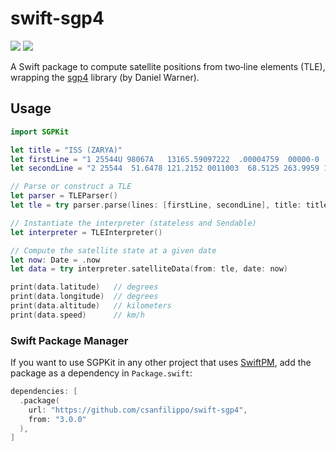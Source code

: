 # swift-sgp4
[![](https://img.shields.io/endpoint?url=https%3A%2F%2Fswiftpackageindex.com%2Fapi%2Fpackages%2Fcsanfilippo%2Fswift-sgp4%2Fbadge%3Ftype%3Dswift-versions)](https://swiftpackageindex.com/csanfilippo/swift-sgp4)
[![](https://img.shields.io/endpoint?url=https%3A%2F%2Fswiftpackageindex.com%2Fapi%2Fpackages%2Fcsanfilippo%2Fswift-sgp4%2Fbadge%3Ftype%3Dplatforms)](https://swiftpackageindex.com/csanfilippo/swift-sgp4)

A Swift package to compute satellite positions from two‑line elements (TLE), wrapping the [sgp4](https://github.com/dnwrnr/sgp4) library (by Daniel Warner).

## Usage

```swift
import SGPKit

let title = "ISS (ZARYA)"
let firstLine = "1 25544U 98067A   13165.59097222  .00004759  00000-0  88814-4 0    47"
let secondLine = "2 25544  51.6478 121.2152 0011003  68.5125 263.9959 15.50783143834295"

// Parse or construct a TLE
let parser = TLEParser()
let tle = try parser.parse(lines: [firstLine, secondLine], title: title)

// Instantiate the interpreter (stateless and Sendable)
let interpreter = TLEInterpreter()

// Compute the satellite state at a given date
let now: Date = .now
let data = try interpreter.satelliteData(from: tle, date: now)

print(data.latitude)   // degrees
print(data.longitude)  // degrees
print(data.altitude)   // kilometers
print(data.speed)      // km/h
```

### Swift Package Manager

If you want to use SGPKit in any other project that uses [SwiftPM](https://swift.org/package-manager/), add the package as a dependency in `Package.swift`:

```swift
dependencies: [
  .package(
    url: "https://github.com/csanfilippo/swift-sgp4",
    from: "3.0.0"
  ),
]
```

